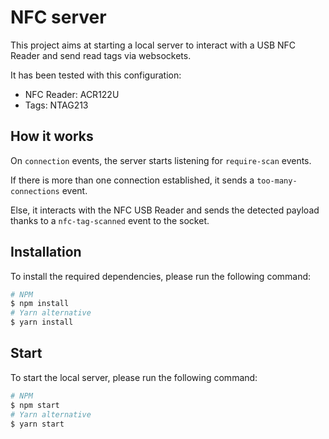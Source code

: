 # NFC server

This project aims at starting a local server to interact with a USB NFC Reader and send read tags
via websockets.

It has been tested with this configuration:

- NFC Reader: ACR122U
- Tags: NTAG213

## How it works

On `connection` events, the server starts listening for `require-scan` events.

If there is more than one connection established, it sends a `too-many-connections` event.

Else, it interacts with the NFC USB Reader and sends the detected payload thanks to a `nfc-tag-scanned` event to the socket.

## Installation

To install the required dependencies, please run the following command:

```bash
# NPM
$ npm install
# Yarn alternative
$ yarn install
```

## Start

To start the local server, please run the following command:

```bash
# NPM
$ npm start
# Yarn alternative
$ yarn start
```
